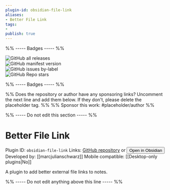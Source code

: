 ```yaml
---
plugin-id: obsidian-file-link
aliases:
- Better File Link
tags: 
- 
publish: true
---
```


%% ----- Badges ----- %%

![GitHub all releases](https://img.shields.io/github/downloads/marcjulianschwarz/obsidian-file-link/total?color=573E7A&logo=github&style=for-the-badge)   
![GitHub manifest version](https://img.shields.io/github/manifest-json/v/marcjulianschwarz/obsidian-file-link?color=573E7A&logo=github&style=for-the-badge)   
![GitHub issues by-label](https://img.shields.io/github/issues/marcjulianschwarz/obsidian-file-link/help%20wanted?color=573E7A&logo=github&style=for-the-badge)   
![GitHub Repo stars](https://img.shields.io/github/stars/marcjulianschwarz/obsidian-file-link?color=573E7A&logo=github&style=for-the-badge)

%% ----- Badges ----- %%

%% Does the repository or author have any sponsoring links? Uncomment the next line and add them below. If they don't, please delete the placeholder tag. %%
%% Sponsor this work: #placeholder/author %%

%% ----- Do not edit this section ----- %%

# Better File Link

Plugin ID: `obsidian-file-link`
Links: [GitHub repository](https://github.com/marcjulianschwarz/obsidian-file-link) or [<button id=HH>Open in Obsidian</button>](obsidian://goto-plugin?id=obsidian-file-link)
Developed by: [[marcjulianschwarz]]
Mobile compatible: [[Desktop-only plugins|No]]

A plugin to add better external file links to notes.

%% ----- Do not edit anything above this line ----- %% 
